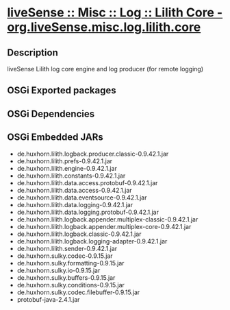 # [liveSense :: Misc :: Log :: Lilith Core - org.liveSense.misc.log.lilith.core](http://github.com/liveSense/org.liveSense.misc.log.lilith.core)

## Description
liveSense Lilith log core engine and log producer (for remote logging)

## OSGi Exported packages

## OSGi Dependencies

## OSGi Embedded JARs
* de.huxhorn.lilith.logback.producer.classic-0.9.42.1.jar
* de.huxhorn.lilith.prefs-0.9.42.1.jar
* de.huxhorn.lilith.engine-0.9.42.1.jar
* de.huxhorn.lilith.constants-0.9.42.1.jar
* de.huxhorn.lilith.data.access.protobuf-0.9.42.1.jar
* de.huxhorn.lilith.data.access-0.9.42.1.jar
* de.huxhorn.lilith.data.eventsource-0.9.42.1.jar
* de.huxhorn.lilith.data.logging-0.9.42.1.jar
* de.huxhorn.lilith.data.logging.protobuf-0.9.42.1.jar
* de.huxhorn.lilith.logback.appender.multiplex-classic-0.9.42.1.jar
* de.huxhorn.lilith.logback.appender.multiplex-core-0.9.42.1.jar
* de.huxhorn.lilith.logback.classic-0.9.42.1.jar
* de.huxhorn.lilith.logback.logging-adapter-0.9.42.1.jar
* de.huxhorn.lilith.sender-0.9.42.1.jar
* de.huxhorn.sulky.codec-0.9.15.jar
* de.huxhorn.sulky.formatting-0.9.15.jar
* de.huxhorn.sulky.io-0.9.15.jar
* de.huxhorn.sulky.buffers-0.9.15.jar
* de.huxhorn.sulky.conditions-0.9.15.jar
* de.huxhorn.sulky.codec.filebuffer-0.9.15.jar
* protobuf-java-2.4.1.jar
